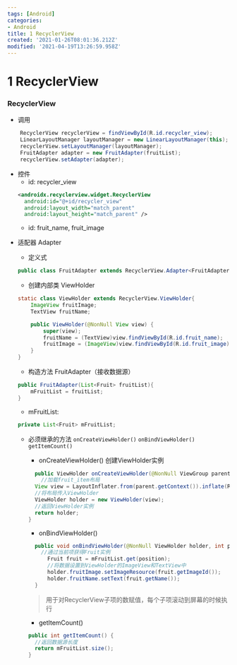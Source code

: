 ```yaml
---
tags: [Android]
categories: 
- Android
title: 1 RecyclerView
created: '2021-01-26T08:01:36.212Z'
modified: '2021-04-19T13:26:59.958Z'
---
```


# 1 RecyclerView
### RecyclerView

- 调用
```java
    RecyclerView recyclerView = findViewById(R.id.recycler_view);
    LinearLayoutManager layoutManager = new LinearLayoutManager(this);
    recyclerView.setLayoutManager(layoutManager);
    FruitAdapter adapter = new FruitAdapter(fruitList);
    recyclerView.setAdapter(adapter);
```

  + 控件
    - id: recycler_view
    ```xml
    <androidx.recyclerview.widget.RecyclerView
      android:id="@+id/recycler_view"
      android:layout_width="match_parent"
      android:layout_height="match_parent" />
    ```
    - id: fruit_name, fruit_image
<!-- more -->

- 适配器 Adapter
  - 定义式
  ```java
  public class FruitAdapter extends RecyclerView.Adapter<FruitAdapter.ViewHolder> {}
  ```
  - 创建内部类 ViewHolder
  ```java
  static class ViewHolder extends RecyclerView.ViewHolder{
      ImageView fruitImage;
      TextView fruitName;

      public ViewHolder(@NonNull View view) {
          super(view);
          fruitName = (TextView)view.findViewById(R.id.fruit_name);
          fruitImage = (ImageView)view.findViewById(R.id.fruit_image);
      }
  }
  ```

  - 构造方法 FruitAdapter（接收数据源）
  ```java
  public FruitAdapter(List<Fruit> fruitList){
      mFruitList = fruitList;
  }
  ```

  - mFruitList: 
  ```java
  private List<Fruit> mFruitList;
  ```
  - 必须继承的方法
  `onCreateViewHolder()`
  `onBindViewHolder()`
  `getItemCount()`

    - onCreateViewHolder() 创建ViewHolder实例
    ```java 
      public ViewHolder onCreateViewHolder(@NonNull ViewGroup parent, int viewType) {
        //加载fruit_item布局
      View view = LayoutInflater.from(parent.getContext()).inflate(R.layout.fruit_item, parent, false);
      //将布局传入ViewHolder
      ViewHolder holder = new ViewHolder(view);
      //返回ViewHolder实例
      return holder;
    }
    ```
    - onBindViewHolder()
    ```java 
      public void onBindViewHolder(@NonNull ViewHolder holder, int position) {
        //通过当前项获得Fruit实例
          Fruit fruit = mFruitList.get(position);
          //将数据设置到ViewHolder的ImageView和TextView中
          holder.fruitImage.setImageResource(fruit.getImageId());
          holder.fruitName.setText(fruit.getName());
      }
    ```
    > 用于对RecyclerView子项的数赋值，每个子项滚动到屏幕的时候执行
    - getItemCount()
    ```java 
    public int getItemCount() {
      //返回数据源长度
      return mFruitList.size();
    }
    ```
